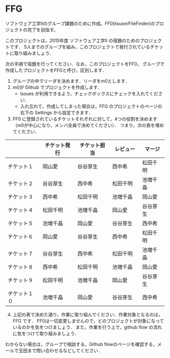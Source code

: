 # FFG
 ソフトウェア工学Ⅱのグループ課題のために作成。FF0(ksuse/FileFinder)のプロジェクトの完了を目指す。

このプロジェクトは，2015年度 ソフトウェア工学II の宿題のためのプロジェクトです．
5人までのグループを組み，このプロジェクトで発行されているチケットに取り組みましょう．

次の手順で宿題を行ってください．なお，このプロジェクトをFF0，
グループで作成したプロジェクトをFFGと呼び，区別します．

1. グループの中でリーダを決めます．リーダをm0とします．
2. m0が Github でプロジェクトを作成します．
     * Issues が利用できるよう，チェックボックスにチェックを入れてください．
     * 入れ忘れて，作成してしまった場合は，FFG のプロジェクトのページの右下の Settings から設定できます．
3. FF0 に登録されているチケットそれぞれに対して，4つの役割を決めます（m0が中心になり，メンバ全員で決めてください）．
   つまり，次の表を埋めてください．

|            | チケット発行 | チケット担当  | レビュー　| マージ  |
|------------|------------|-------------|---------|--------|
| チケット１   |  岡山愛     |  谷谷芽生    | 西中希   | 松田千明 |
| チケット２   |  谷谷芽生   |  西中希      | 松田千明 | 池増千晶 |
| チケット３   |  西中希     |  松田千明    | 池増千晶 | 岡山愛   |  
| チケット４   |  松田千明   |  池増千晶    | 岡山愛　 | 谷谷芽生  |
| チケット５   |  池増千晶   |  岡山愛      | 谷谷芽生 | 西中希   |
| チケット６   |  岡山愛     | 谷谷芽生     | 西中希   | 松田千明 |
| チケット７   |  谷谷芽生   |  西中希      | 松田千明 | 池増千晶 |
| チケット８   |  西中希     |  松田千明    | 池増千晶 | 岡山愛   |  
| チケット９   |  松田千明   |  池増千晶    | 岡山愛　 | 谷谷芽生  |
| チケット１０ |  池増千晶   |  岡山愛      | 谷谷芽生 | 西中希   |


4. 上記の表で決めた通り，作業に取り組んでください．作業対象となるのは，FFG です．
   FF0は一切変更しませんので，どのプロジェクトが対象になっているのかを気をつけましょう．
   また，作業を行う上で，github flow の流れに気をつけて取り組みましょう．

わからない場合は，グループで相談する，Github flowのページを確認する，メールで玉田まで問い合わせるなどしてください．
